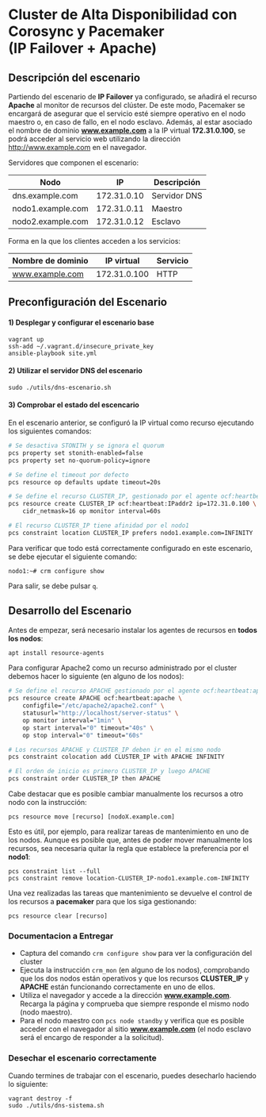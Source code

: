 # Cluster de Alta Disponibilidad con Corosync y Pacemaker<br/>(IP Failover + Apache)

## Descripción del escenario

Partiendo del escenario de **IP Failover** ya configurado, se añadirá el recurso **Apache** al monitor de recursos del clúster. De este modo, Pacemaker se encargará de asegurar que el servicio esté siempre operativo en el nodo maestro o, en caso de fallo, en el nodo esclavo. Además, al estar asociado el nombre de dominio **www.example.com** a la IP virtual **172.31.0.100**, se podrá acceder al servicio web utilizando la dirección http://www.example.com en el navegador.

Servidores que componen el escenario:

Nodo              | IP           | Descripción
------------------|--------------|------------
dns.example.com   | 172.31.0.10  | Servidor DNS
nodo1.example.com | 172.31.0.11  | Maestro
nodo2.example.com | 172.31.0.12  | Esclavo

Forma en la que los clientes acceden a los servicios:

Nombre de dominio | IP virtual   | Servicio
------------------|--------------|------------
www.example.com   | 172.31.0.100 | HTTP


## Preconfiguración del Escenario

#### 1) Desplegar y configurar el escenario base

~~~
vagrant up
ssh-add ~/.vagrant.d/insecure_private_key
ansible-playbook site.yml
~~~

#### 2) Utilizar el servidor DNS del escenario

~~~
sudo ./utils/dns-escenario.sh
~~~

#### 3) Comprobar el estado del escencario
En el escenario anterior, se configuró la IP virtual como recurso ejecutando los siguientes comandos:

~~~.sh
# Se desactiva STONITH y se ignora el quorum
pcs property set stonith-enabled=false
pcs property set no-quorum-policy=ignore

# Se define el timeout por defecto
pcs resource op defaults update timeout=20s

# Se define el recurso CLUSTER_IP, gestionado por el agente ocf:heartbeat:IPaddr2
pcs resource create CLUSTER_IP ocf:heartbeat:IPaddr2 ip=172.31.0.100 \
    cidr_netmask=16 op monitor interval=60s

# El recurso CLUSTER_IP tiene afinidad por el nodo1
pcs constraint location CLUSTER_IP prefers nodo1.example.com=INFINITY
~~~

Para verificar que todo está correctamente configurado en este escenario, se debe ejecutar el siguiente comando:

~~~
nodo1:~# crm configure show
~~~

Para salir, se debe pulsar `q`.

## Desarrollo del Escenario

Antes de empezar, será necesario instalar los agentes de recursos en **todos los nodos**:

~~~sh
apt install resource-agents
~~~

Para configurar Apache2 como un recurso administrado por el cluster debemos hacer lo siguiente (en alguno de los nodos):

~~~.sh
# Se define el recurso APACHE gestionado por el agente ocf:heartbeat:apache
pcs resource create APACHE ocf:heartbeat:apache \
	configfile="/etc/apache2/apache2.conf" \
	statusurl="http://localhost/server-status" \
	op monitor interval="1min" \
	op start interval="0" timeout="40s" \
	op stop interval="0" timeout="60s"

# Los recursos APACHE y CLUSTER_IP deben ir en el mismo nodo
pcs constraint colocation add CLUSTER_IP with APACHE INFINITY

# El orden de inicio es primero CLUSTER_IP y luego APACHE
pcs constraint order CLUSTER_IP then APACHE
~~~

Cabe destacar que es posible cambiar manualmente los recursos a otro nodo con la instrucción:

~~~
pcs resource move [recurso] [nodoX.example.com]
~~~

Esto es útil, por ejemplo, para realizar tareas de mantenimiento en uno de los nodos. Aunque es posible que, antes de poder mover manualmente los recursos, sea necesaria quitar la regla que establece la preferencia por el **nodo1**:

~~~
pcs constraint list --full
pcs constraint remove location-CLUSTER_IP-nodo1.example.com-INFINITY
~~~

Una vez realizadas las tareas que mantenimiento se devuelve el control de los recursos a **pacemaker** para que los siga gestionando:

~~~
pcs resource clear [recurso]
~~~

### Documentacion a Entregar
- Captura del comando `crm configure show` para ver la configuración del cluster
- Ejecuta la instrucción `crm_mon` (en alguno de los nodos), comprobando que los dos nodos están operativos y que los recursos **CLUSTER_IP** y **APACHE** están funcionando correctamente en uno de ellos.
- Utiliza el navegador y accede a la dirección **www.example.com**. Recarga la página y comprueba que siempre responde el mismo nodo (nodo maestro).
- Para el nodo maestro con `pcs node standby` y verifica que es posible acceder con el navegador al sitio **www.example.com** (el nodo esclavo será el encargo de responder a la solicitud).

### Desechar el escenario correctamente

Cuando termines de trabajar con el escenario, puedes desecharlo haciendo lo siguiente:

~~~
vagrant destroy -f
sudo ./utils/dns-sistema.sh
~~~


